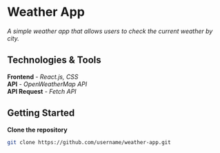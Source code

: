 # Weather App

_A simple weather app that allows users to check the current weather by city._

## Technologies & Tools

**Frontend** - _React.js, CSS_  
**API** - _OpenWeatherMap API_  
**API Request** - _Fetch API_

## Getting Started

**Clone the repository**

```bash
git clone https://github.com/username/weather-app.git
```
